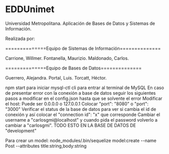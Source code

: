 # EDDUnimet

Universidad Metropolitana.
Aplicación de Bases de Datos y Sistemas de Información.

Realizada por:

==============Equipo de Sistemas de Información==============

Carrione, Willmer.
Fontanella, Maurizio.
Maldonado, Carlos.

==============Equipo de Bases de Datos==============

Guerrero, Alejandra.
Portal, Luis.
Torcatt, Héctor.

npm start para iniciar
mysql-ctl cli para entrar al terminal de MySQL
En caso de presentar error con la conexión a base de datos seguir los siguientes pasos a modificar en el config.json hasta que se solvente el error
Modificar el host: Puede ser 0.0.0.0 o 127.0.0.1
Colocar "port": "8080" o "port": "3000"
Verificar el status de la base de datos para ver si cambia el id de conexión y así colocar el "connection id": "x" que corresponde
Cambiar el username a "carlosgmi@localhost" y cuando pida el password volverlo a cambiar a "carlosgmi".
                        TODO ESTO EN LA BASE DE DATOS DE "development"
                
Para crear un model: node_modules/.bin/sequelize model:create --name Post --attributes title:string,body:string